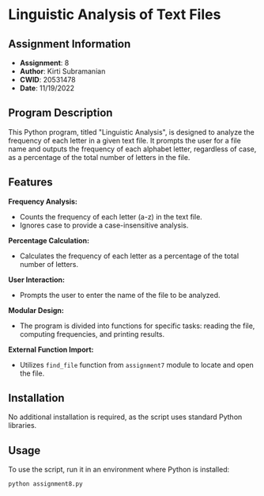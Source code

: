 # Linguistic Analysis of Text Files

## Assignment Information
- **Assignment**: 8
- **Author**: Kirti Subramanian
- **CWID**: 20531478
- **Date**: 11/19/2022

## Program Description
This Python program, titled "Linguistic Analysis", is designed to analyze the frequency of each letter in a given text file. It prompts the user for a file name and outputs the frequency of each alphabet letter, regardless of case, as a percentage of the total number of letters in the file.

## Features

**Frequency Analysis:**
- Counts the frequency of each letter (a-z) in the text file.
- Ignores case to provide a case-insensitive analysis.

**Percentage Calculation:**
- Calculates the frequency of each letter as a percentage of the total number of letters.

**User Interaction:**
- Prompts the user to enter the name of the file to be analyzed.

**Modular Design:**
- The program is divided into functions for specific tasks: reading the file, computing frequencies, and printing results.

**External Function Import:**
- Utilizes `find_file` function from `assignment7` module to locate and open the file.

## Installation

No additional installation is required, as the script uses standard Python libraries.

## Usage

To use the script, run it in an environment where Python is installed:

```bash
python assignment8.py
